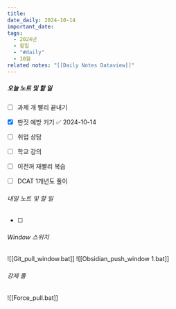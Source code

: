 ```yaml
---
title: 
date_daily: 2024-10-14
important_date: 
tags:
  - 2024년
  - 할일
  - "#daily"
  - 10월
related notes: "[[Daily Notes Dataview]]"
---
```

##### 오늘 노트 및 할 일 
- [ ] 과제 개 빨리 끝내기
- [x] 딴짓 예방 키기 ✅ 2024-10-14
- [ ] 취업 상담
- [ ] 학교 강의
- [ ] 이전꺼 재빨리 복습
- [ ] DCAT 1개년도 풀이




###### 내일 노트 및 할 일
- [ ]  


######  Window 스위치
![[Git_pull_window.bat]]
![[Obsidian_push_window 1.bat]]



###### 강제 풀
![[Force_pull.bat]]
